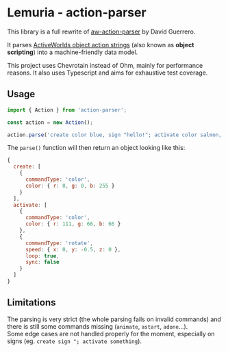 # Lemuria - action-parser

This library is a full rewrite of [aw-action-parser](https://github.com/Heldroe/aw-action-parser) by David Guerrero.

It parses [ActiveWorlds object action strings](http://wiki.activeworlds.com/index.php?title=Object_scripting) (also known as **object scripting**) into a machine-friendly data model.

This project uses Chevrotain instead of Ohm, mainly for performance reasons. It also uses Typescript and aims for exhaustive test coverage.

## Usage

```js
import { Action } from 'action-parser';

const action = new Action();

action.parse('create color blue, sign "hello!"; activate color salmon, rotate -.5 loop nosync');
```

The `parse()` function will then return an object looking like this:

```js
{
  create: [
    {
      commandType: 'color',
      color: { r: 0, g: 0, b: 255 }
    }
  ],
  activate: [
    {
      commandType: 'color',
      color: { r: 111, g: 66, b: 66 }
    },
    {
      commandType: 'rotate',
      speed: { x: 0, y: -0.5, z: 0 },
      loop: true,
      sync: false
    }
  ]
}
```

## Limitations

The parsing is very strict (the whole parsing fails on invalid commands) and there is still some commands missing (`animate`, `astart`, `adone`...). \
Some edge cases are not handled properly for the moment, especially on signs (eg. `create sign "; activate something`).
